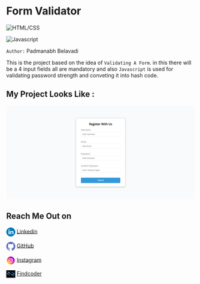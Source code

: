 # Form Validator 

![HTML/CSS](https://img.shields.io/badge/HTML-CSS-green)

![Javascript](https://img.shields.io/badge/Form%20Validator-Javascript-yellow)



`Author:` Padmanabh Belavadi

This is the project based on the idea of `Validating A Form`.
in this there will be a 4 input fields all are mandatory and also `Javascript` is used for validating password strength and conveting it into hash code.

## My Project Looks Like :

![](./screenshot.png)


## Reach Me Out on

<img align="center"  width="24px" src="./readme_assets/linkedin.png" /> [Linkedin](https://www.linkedin.com/in/padmanabh-belavadi)


<img align="center"  width="24px" src="./readme_assets/github.png" /> [GitHub](https://github.com/padmanabh-b)



<img align="center" width="24px" src="./readme_assets/instagram.png" /> [Instagram](https://www.instagram.com/legend_padmanabh/)

<img align="center"  width="24px" src="./readme_assets/findcoder.png" /> [Findcoder](https://www.findcoder.io/u/padmanabh_b)


